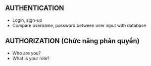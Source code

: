 ## AUTHENTICATION

- Login, sign-up
- Compare username, password between user input with database

## AUTHORIZATION (Chức năng phân quyền)

- Who are you?
- What is your role?
